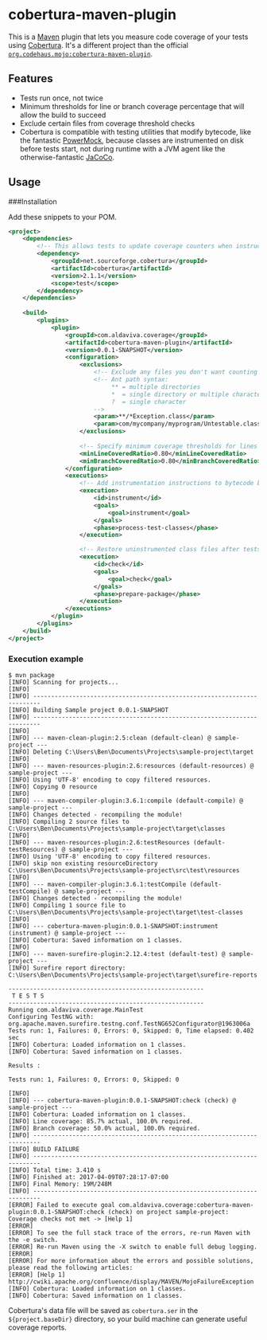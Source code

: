 cobertura-maven-plugin
===
This is a [Maven](https://maven.apache.org/) plugin that lets you measure code coverage of your tests using 
[Cobertura](https://cobertura.github.io/cobertura/). It's a different project than the official 
[`org.codehaus.mojo:cobertura-maven-plugin`](http://www.mojohaus.org/cobertura-maven-plugin/).

## Features

- Tests run once, not twice
- Minimum thresholds for line or branch coverage percentage that will allow the build to succeed
- Exclude certain files from coverage threshold checks
- Cobertura is compatible with testing utilities that modify bytecode, like the fantastic 
[PowerMock](https://powermock.github.io/), because classes are instrumented on disk before tests start, not during 
runtime with a JVM agent like the otherwise-fantastic [JaCoCo](http://www.eclemma.org/jacoco/).

## Usage
###Installation

Add these snippets to your POM.

```xml
<project>
	<dependencies>
		<!-- This allows tests to update coverage counters when instructions are executed -->
		<dependency>
            <groupId>net.sourceforge.cobertura</groupId>
            <artifactId>cobertura</artifactId>
            <version>2.1.1</version>
            <scope>test</scope>
        </dependency>
    </dependencies>
    
	<build>
		<plugins>
			<plugin>
                <groupId>com.aldaviva.coverage</groupId>
                <artifactId>cobertura-maven-plugin</artifactId>
                <version>0.0.1-SNAPSHOT</version>
                <configuration>
                    <exclusions>
	                    <!-- Exclude any files you don't want counting against your coverage thresholds. -->
	                    <!-- Ant path syntax:
	                         ** = multiple directories
	                         *  = single directory or multiple characters
	                         ?  = single character
	                    -->
                        <param>**/*Exception.class</param>
                        <param>com/mycompany/myprogram/Untestable.class</param>
                    </exclusions>
                    
                    <!-- Specify minimum coverage thresholds for lines of code or branching statements as a floating-point number between 0.0 (no coverage) and 1.0 (full coverage) -->
                    <minLineCoveredRatio>0.80</minLineCoveredRatio>
                    <minBranchCoveredRatio>0.80</minBranchCoveredRatio>
                </configuration>
                <executions>
	                <!-- Add instrumentation instructions to bytecode before tests run -->
                    <execution>
                        <id>instrument</id>
                        <goals>
                            <goal>instrument</goal>
                        </goals>
                        <phase>process-test-classes</phase>
                    </execution>

					<!-- Restore uninstrumented class files after tests are done, and fail the build if coverage thresholds were not met -->
                    <execution>
                        <id>check</id>
                        <goals>
                            <goal>check</goal>
                        </goals>
                        <phase>prepare-package</phase>
                    </execution>
                </executions>
            </plugin>
        </plugins>
    </build>
</project>
```

### Execution example
```text
$ mvn package
[INFO] Scanning for projects...
[INFO]                                                                         
[INFO] ------------------------------------------------------------------------
[INFO] Building Sample project 0.0.1-SNAPSHOT
[INFO] ------------------------------------------------------------------------
[INFO] 
[INFO] --- maven-clean-plugin:2.5:clean (default-clean) @ sample-project ---
[INFO] Deleting C:\Users\Ben\Documents\Projects\sample-project\target
[INFO] 
[INFO] --- maven-resources-plugin:2.6:resources (default-resources) @ sample-project ---
[INFO] Using 'UTF-8' encoding to copy filtered resources.
[INFO] Copying 0 resource
[INFO] 
[INFO] --- maven-compiler-plugin:3.6.1:compile (default-compile) @ sample-project ---
[INFO] Changes detected - recompiling the module!
[INFO] Compiling 2 source files to C:\Users\Ben\Documents\Projects\sample-project\target\classes
[INFO] 
[INFO] --- maven-resources-plugin:2.6:testResources (default-testResources) @ sample-project ---
[INFO] Using 'UTF-8' encoding to copy filtered resources.
[INFO] skip non existing resourceDirectory C:\Users\Ben\Documents\Projects\sample-project\src\test\resources
[INFO] 
[INFO] --- maven-compiler-plugin:3.6.1:testCompile (default-testCompile) @ sample-project ---
[INFO] Changes detected - recompiling the module!
[INFO] Compiling 1 source file to C:\Users\Ben\Documents\Projects\sample-project\target\test-classes
[INFO] 
[INFO] --- cobertura-maven-plugin:0.0.1-SNAPSHOT:instrument (instrument) @ sample-project ---
[INFO] Cobertura: Saved information on 1 classes.
[INFO] 
[INFO] --- maven-surefire-plugin:2.12.4:test (default-test) @ sample-project ---
[INFO] Surefire report directory: C:\Users\Ben\Documents\Projects\sample-project\target\surefire-reports

-------------------------------------------------------
 T E S T S
-------------------------------------------------------
Running com.aldaviva.coverage.MainTest
Configuring TestNG with: org.apache.maven.surefire.testng.conf.TestNG652Configurator@1963006a
Tests run: 1, Failures: 0, Errors: 0, Skipped: 0, Time elapsed: 0.402 sec
[INFO] Cobertura: Loaded information on 1 classes.
[INFO] Cobertura: Saved information on 1 classes.

Results :

Tests run: 1, Failures: 0, Errors: 0, Skipped: 0

[INFO] 
[INFO] --- cobertura-maven-plugin:0.0.1-SNAPSHOT:check (check) @ sample-project ---
[INFO] Cobertura: Loaded information on 1 classes.
[INFO] Line coverage: 85.7% actual, 100.0% required.
[INFO] Branch coverage: 50.0% actual, 100.0% required.
[INFO] ------------------------------------------------------------------------
[INFO] BUILD FAILURE
[INFO] ------------------------------------------------------------------------
[INFO] Total time: 3.410 s
[INFO] Finished at: 2017-04-09T07:28:17-07:00
[INFO] Final Memory: 19M/248M
[INFO] ------------------------------------------------------------------------
[ERROR] Failed to execute goal com.aldaviva.coverage:cobertura-maven-plugin:0.0.1-SNAPSHOT:check (check) on project sample-project: Coverage checks not met -> [Help 1]
[ERROR] 
[ERROR] To see the full stack trace of the errors, re-run Maven with the -e switch.
[ERROR] Re-run Maven using the -X switch to enable full debug logging.
[ERROR] 
[ERROR] For more information about the errors and possible solutions, please read the following articles:
[ERROR] [Help 1] http://cwiki.apache.org/confluence/display/MAVEN/MojoFailureException
[INFO] Cobertura: Loaded information on 1 classes.
[INFO] Cobertura: Saved information on 1 classes.
```

Cobertura's data file will be saved as `cobertura.ser` in the `${project.baseDir}` directory, so your build machine can generate useful coverage reports.